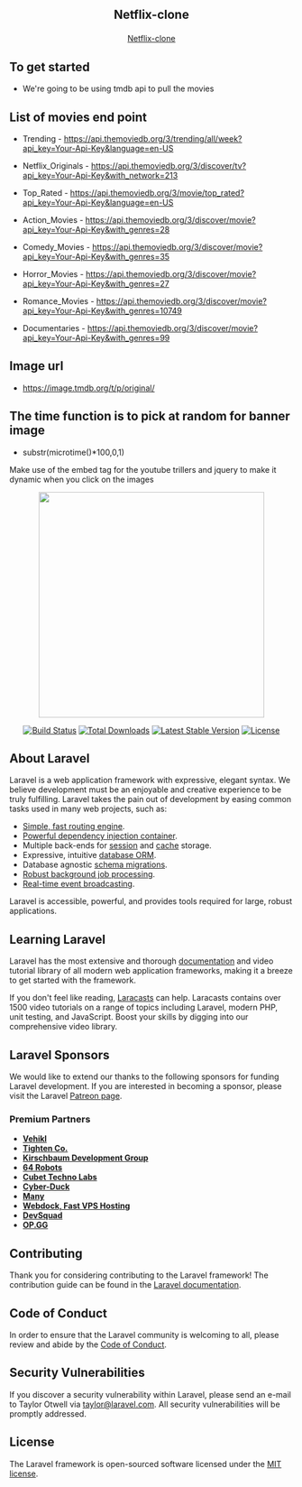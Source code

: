 ## <p align="center">Netflix-clone</p>

<p align="center"><a href="http://netflix-clone.42web.io/">Netflix-clone</a></p>

## To get started

- We're going to be using tmdb api  to pull the movies 

## List of movies end point

- Trending - https://api.themoviedb.org/3/trending/all/week?api_key=Your-Api-Key&language=en-US

- Netflix_Originals - https://api.themoviedb.org/3/discover/tv?api_key=Your-Api-Key&with_network=213 

- Top_Rated - https://api.themoviedb.org/3/movie/top_rated?api_key=Your-Api-Key&language=en-US

- Action_Movies - https://api.themoviedb.org/3/discover/movie?api_key=Your-Api-Key&with_genres=28

- Comedy_Movies - https://api.themoviedb.org/3/discover/movie?api_key=Your-Api-Key&with_genres=35

- Horror_Movies - https://api.themoviedb.org/3/discover/movie?api_key=Your-Api-Key&with_genres=27

- Romance_Movies - https://api.themoviedb.org/3/discover/movie?api_key=Your-Api-Key&with_genres=10749

- Documentaries - https://api.themoviedb.org/3/discover/movie?api_key=Your-Api-Key&with_genres=99 

## Image url

- https://image.tmdb.org/t/p/original/

## The time function is to pick at random for banner image

- substr(microtime()*100,0,1)

<p>Make use of the embed tag for the youtube trillers and jquery to make it dynamic when you click on the images</p>
















<p align="center"><a href="https://laravel.com" target="_blank"><img src="https://raw.githubusercontent.com/laravel/art/master/logo-lockup/5%20SVG/2%20CMYK/1%20Full%20Color/laravel-logolockup-cmyk-red.svg" width="400"></a></p>

<p align="center">
<a href="https://travis-ci.org/laravel/framework"><img src="https://travis-ci.org/laravel/framework.svg" alt="Build Status"></a>
<a href="https://packagist.org/packages/laravel/framework"><img src="https://img.shields.io/packagist/dt/laravel/framework" alt="Total Downloads"></a>
<a href="https://packagist.org/packages/laravel/framework"><img src="https://img.shields.io/packagist/v/laravel/framework" alt="Latest Stable Version"></a>
<a href="https://packagist.org/packages/laravel/framework"><img src="https://img.shields.io/packagist/l/laravel/framework" alt="License"></a>
</p>

## About Laravel

Laravel is a web application framework with expressive, elegant syntax. We believe development must be an enjoyable and creative experience to be truly fulfilling. Laravel takes the pain out of development by easing common tasks used in many web projects, such as:

- [Simple, fast routing engine](https://laravel.com/docs/routing).
- [Powerful dependency injection container](https://laravel.com/docs/container).
- Multiple back-ends for [session](https://laravel.com/docs/session) and [cache](https://laravel.com/docs/cache) storage.
- Expressive, intuitive [database ORM](https://laravel.com/docs/eloquent).
- Database agnostic [schema migrations](https://laravel.com/docs/migrations).
- [Robust background job processing](https://laravel.com/docs/queues).
- [Real-time event broadcasting](https://laravel.com/docs/broadcasting).

Laravel is accessible, powerful, and provides tools required for large, robust applications.

## Learning Laravel

Laravel has the most extensive and thorough [documentation](https://laravel.com/docs) and video tutorial library of all modern web application frameworks, making it a breeze to get started with the framework.

If you don't feel like reading, [Laracasts](https://laracasts.com) can help. Laracasts contains over 1500 video tutorials on a range of topics including Laravel, modern PHP, unit testing, and JavaScript. Boost your skills by digging into our comprehensive video library.

## Laravel Sponsors

We would like to extend our thanks to the following sponsors for funding Laravel development. If you are interested in becoming a sponsor, please visit the Laravel [Patreon page](https://patreon.com/taylorotwell).

### Premium Partners

- **[Vehikl](https://vehikl.com/)**
- **[Tighten Co.](https://tighten.co)**
- **[Kirschbaum Development Group](https://kirschbaumdevelopment.com)**
- **[64 Robots](https://64robots.com)**
- **[Cubet Techno Labs](https://cubettech.com)**
- **[Cyber-Duck](https://cyber-duck.co.uk)**
- **[Many](https://www.many.co.uk)**
- **[Webdock, Fast VPS Hosting](https://www.webdock.io/en)**
- **[DevSquad](https://devsquad.com)**
- **[OP.GG](https://op.gg)**

## Contributing

Thank you for considering contributing to the Laravel framework! The contribution guide can be found in the [Laravel documentation](https://laravel.com/docs/contributions).

## Code of Conduct

In order to ensure that the Laravel community is welcoming to all, please review and abide by the [Code of Conduct](https://laravel.com/docs/contributions#code-of-conduct).

## Security Vulnerabilities

If you discover a security vulnerability within Laravel, please send an e-mail to Taylor Otwell via [taylor@laravel.com](mailto:taylor@laravel.com). All security vulnerabilities will be promptly addressed.

## License

The Laravel framework is open-sourced software licensed under the [MIT license](https://opensource.org/licenses/MIT).
